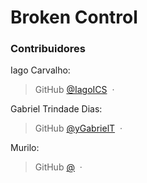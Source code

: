 # Broken Control
### Contribuidores
Iago Carvalho:
> GitHub [@IagoICS](https://github.com/IagoICS) &nbsp;&middot;&nbsp;

Gabriel Trindade Dias:
> GitHub [@yGabrielT](https://github.com/yGabrielT) &nbsp;&middot;&nbsp;

Murilo:
> GitHub [@](https://github.com/yGabrielT) &nbsp;&middot;&nbsp;
